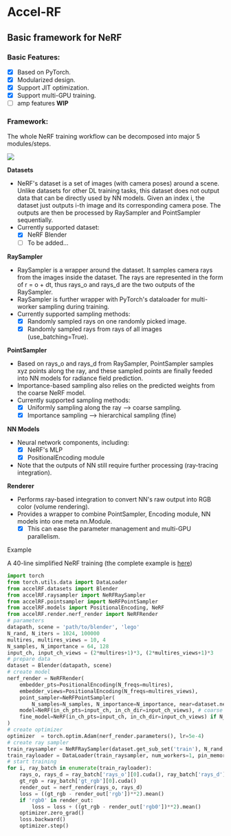 # Accel-RF

## Basic framework for NeRF

### Basic Features: 
* [x] Based on PyTorch.
* [x] Modularized design.
* [x] Support JIT optimization.
* [x] Support multi-GPU training.
* [ ] amp features **WIP**
	
### Framework:

The whole NeRF training workflow can be decomposed into major 5 modules/steps.

<img src="https://bl3301files.storage.live.com/y4mN7eU2PVVVde5wP6Xn5TyEBXmzrUoJfD17CgiNFlc9hc5Ft_KzurWWkDM_DgvB7S7r-AXabyXbLq7mczXN25MQObCN4ItSuWce4qclRfPMwTa3HkPsUt3QGjYW4pM0aEw9eFN0DLIdwnIsIEf0WUxooyf-I9QcpwrkXNMUwQ6sLq8JN3cRoBs3aDQJX_BUWzT?width=3854&height=609&cropmode=none"/>

**Datasets**

* NeRF's dataset is a set of images (with camera poses) around a scene. Unlike datasets for other DL training tasks, this dataset does not output data that can be directly used by NN models. Given an index i, the dataset just outputs i-th image and its corresponding camera pose. The outputs are then be processed by RaySampler and PointSampler sequentially.
* Currently supported dataset:
    * [x] NeRF Blender
    * [ ] To be added…

**RaySampler**
* RaySampler is a wrapper around the dataset. It samples camera rays from the images inside the dataset. The rays are represented in the form of  r = o + dt, thus rays_o and rays_d are the two outputs of the RaySampler.
* RaySampler is further wrapper with PyTorch's dataloader for multi-worker sampling during training. 
* Currently supported sampling methods:
    * [x] Randomly sampled rays on one randomly picked image.
    * [x] Randomly sampled rays from rays of all images (use_batching=True).

**PointSampler**
* Based on rays_o and rays_d from RaySampler, PointSampler samples xyz points along the ray, and these sampled points are finally feeded into NN models for radiance field prediction.
* Importance-based sampling also relies on the predicted weights from the coarse NeRF model.
* Currently supported sampling methods:
    * [x] Uniformly sampling along the ray --> coarse sampling.
    * [x] Importance sampling --> hierarchical sampling (fine)

**NN Models**
* Neural network components, including:
    * [x] NeRF's MLP
    * [x] PositionalEncoding module
* Note that the outputs of NN still require further processing (ray-tracing integration).

**Renderer**
* Performs ray-based integration to convert NN's raw output into RGB color (volume rendering).
* Provides a wrapper to combine PointSampler, Encoding module, NN models into one meta nn.Module. 
    * [x] This can ease the parameter management and multi-GPU parallelism.

Example

A 40-line simplified NeRF training (the complete example is [here](example/nerf/))
```python
import torch
from torch.utils.data import DataLoader
from accelRF.datasets import Blender
from accelRF.raysampler import NeRFRaySampler
from accelRF.pointsampler import NeRFPointSampler
from accelRF.models import PositionalEncoding, NeRF
from accelRF.render.nerf_render import NeRFRender
# parameters
datapath, scene = 'path/to/blender', 'lego'
N_rand, N_iters = 1024, 100000
multires, multires_views = 10, 4
N_samples, N_importance = 64, 128
input_ch, input_ch_views = (2*multires+1)*3, (2*multires_views+1)*3
# prepare data
dataset = Blender(datapath, scene)
# create model
nerf_render = NeRFRender(
    embedder_pts=PositionalEncoding(N_freqs=multires),
    embedder_views=PositionalEncoding(N_freqs=multires_views),
    point_sampler=NeRFPointSampler(
        N_samples=N_samples, N_importance=N_importance, near=dataset.near, far=dataset.far),
    model=NeRF(in_ch_pts=input_ch, in_ch_dir=input_ch_views), # coarse model
    fine_model=NeRF(in_ch_pts=input_ch, in_ch_dir=input_ch_views) if N_importance > 0 else None
)
# create optimizer
optimizer  = torch.optim.Adam(nerf_render.parameters(), lr=5e-4)
# create ray sampler
train_raysampler = NeRFRaySampler(dataset.get_sub_set('train'), N_rand, N_iters)
train_rayloader = DataLoader(train_raysampler, num_workers=1, pin_memory=True)
# start training
for i, ray_batch in enumerate(train_rayloader):
    rays_o, rays_d = ray_batch['rays_o'][0].cuda(), ray_batch['rays_d'][0].cuda()
    gt_rgb = ray_batch['gt_rgb'][0].cuda()
    render_out = nerf_render(rays_o, rays_d)
    loss = ((gt_rgb - render_out['rgb'])**2).mean()
    if 'rgb0' in render_out:
        loss = loss + ((gt_rgb - render_out['rgb0'])**2).mean()
    optimizer.zero_grad()
    loss.backward()
    optimizer.step()
```